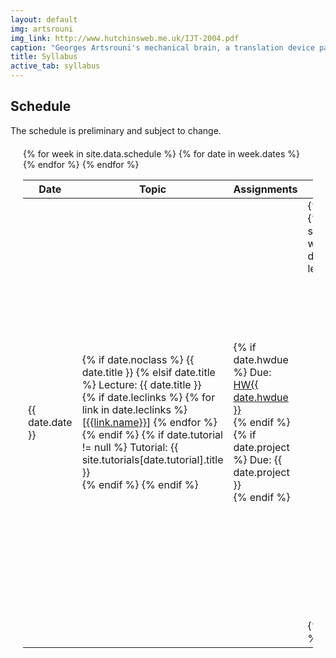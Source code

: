 ```yaml
---
layout: default
img: artsrouni
img_link: http://www.hutchinsweb.me.uk/IJT-2004.pdf
caption: "Georges Artsrouni's mechanical brain, a translation device patented in 1933 in France."
title: Syllabus
active_tab: syllabus
---
```


## Schedule

The schedule is preliminary and subject to change.

<style type="text/css">
    .bs-example{
        margin: 20px;
    }
</style>

<div class="bs-example">
    <div class="panel-group" id="accordion">
        <table>
        <thead><tr>
          <th>Date</th>
          <th>Topic</th>
          <th>Assignments</th>
          <th>Readings</th>
        </tr></thead>
        <tbody>  
        {% for week in site.data.schedule %}
          {% for date in week.dates %}
            <tr {% if date.noclass %}class="noclass"{% endif %}>
              <td>{{ date.date }}</td>
              <td>
                {% if date.noclass %}
                  {{ date.title }}
                {% elsif date.title %}
                 Lecture: {{ date.title }} <br/>
                  {% if date.leclinks %}
                    {% for link in date.leclinks %}
                      [<a href="{{link.url}}">{{link.name}}</a>]
                    {% endfor %}
                    <br/>
                  {% endif %} 
                  {% if date.tutorial != null %}
                    Tutorial: {{ site.tutorials[date.tutorial].title }}<br/>
                  {% endif %}
                {% endif %}
              </td>
              <td>
                {% if date.hwdue %}
                  Due: <a href="{{site.baseurl}}/hw{{date.hwdue}}.html">HW{{ date.hwdue }}</a><br/>
                {% endif %}
                {% if date.project %}
                  Due: {{ date.project }}<br/>
                {% endif %}
              </td>
              <td>
                {% if date.lecture %}
                  {% assign lectures = site.data.syllabus | where: "tag", date.lecture  %}
                  {% if lectures[0] %}
                      <ul>
                      {% if date.readings %}
                         {% assign readings = lectures[0].readings | where: "tag", date.readings[0] %}
                      {% else %}
                         {% assign readings = lectures[0].readings %}
                      {% endif %}  
                      {% for link in readings %}
                        <li> 
                        {%if link.abbr %}
                          <a href="{{ link.url }}">{{ link.title }}</a>
                        {% else %}
                          <a href="{{ link.url }}">{{ link.title }}</a>.
                          {%if link.author %}
                              {{ link.author }}.
                          {% endif %}
                        {% endif %}
                        {%if link.citation %}
                            {{ link.citation }}.
                        {% endif %}
                        {%if link.video %}
                            <a href="{{ link.video }}"><span class="glyphicon glyphicon-film"></span></a>
                        {% endif %}
                        {% if link.download %} 
                            <a href="{{ link.download }}"><span class="glyphicon glyphicon-save"> </span></a> 
                        {% endif %}
                        </li>
                      {% endfor %}
                      </ul>
                  {% endif %}
                {% endif %}
              </td>
            </tr>
          {% endfor %}
        {% endfor %}
        </tbody>
        </table>
    </div>
</div>

